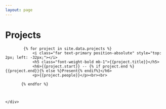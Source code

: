 ```yaml
---
layout: page
---
```

# Projects

<!-- Pubs Start -->
<div class="container-fluid">
	<div class="row align-items-center">

			{% for project in site.data.projects %}
				<i class="far text-primary position-absolute" style="top: 2px; left: -32px;"></i>
				<h5 class="font-weight-bold mb-1">{{project.title}}</h5>
				<h6>{{project.start}} -- {% if project.end %}{{project.end}}{% else %}Present{% endif%}</h6>
				<p>{{project.people}}</p><br><br>
                
           {% endfor %}

        
        
    </div>
</div>
<!-- Pubs End -->
